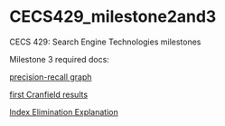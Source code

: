 # CECS429_milestone2and3
CECS 429: Search Engine Technologies milestones

Milestone 3 required docs:

[precision-recall graph](precision_recall.png)

[first Cranfield results](query_results.txt)

[Index Elimination Explanation](Index_Elimination.pdf)
